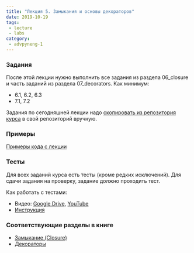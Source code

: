 ```yaml
---
title: "Лекция 5. Замыкания и основы декораторов"
date: 2019-10-19
tags:
 - lecture
 - labs
category:
 - advpyneng-1
---
```


### Задания

После этой лекции нужно выполнить все задания из раздела 06_closure и часть заданий из раздела 07_decorators.
Как минимум:

* 6.1, 6.2, 6.3
* 7.1, 7.2

Задания по сегодняшней лекции надо [скопировать из репозитория курса](https://github.com/pyneng/advpyneng-online-oct-nov-2019/tree/master/exercises) в свой репозиторий вручную.


### Примеры

[Примеры кода с лекции](https://github.com/pyneng/advpyneng-online-oct-nov-2019/tree/master/examples/)

### Тесты

Для всех заданий курса есть тесты (кроме редких исключений). Для сдачи задания на проверку,
задание должно проходить тест.

Как работать с тестами:

* Видео: [Google Drive](https://drive.google.com/open?id=1Zz1-7hwIO8LJFAXeFAuK0k7OvH7RODVm), [YouTube](https://youtu.be/R8vWoJ13MFM)
* [Инструкция](https://advpyneng.github.io/docs/pytest/)


### Соответствующие разделы в книге

* [Замыкание (Closure)](https://pyneng2.readthedocs.io/en/latest/book/06_closure/index.html)
* [Декораторы](https://pyneng2.readthedocs.io/en/latest/book/07_decorators/index.html)

